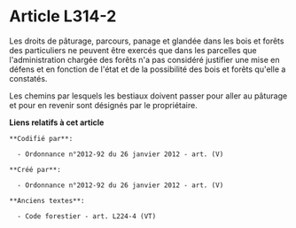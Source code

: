 # Article L314-2

Les droits de pâturage, parcours, panage et glandée dans les bois et forêts des particuliers ne peuvent être exercés que dans
les parcelles que l'administration chargée des forêts n'a pas considéré justifier une mise en défens et en fonction de l'état
et de la possibilité des bois et forêts qu'elle a constatés.

Les chemins par lesquels les bestiaux doivent passer pour aller au pâturage et pour en revenir sont désignés par le
propriétaire.

**Liens relatifs à cet article**

	**Codifié par**:

	  - Ordonnance n°2012-92 du 26 janvier 2012 - art. (V)

	**Créé par**:

	  - Ordonnance n°2012-92 du 26 janvier 2012 - art. (V)

	**Anciens textes**:

	  - Code forestier - art. L224-4 (VT)
